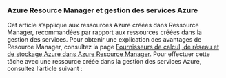 ### Azure Resource Manager et gestion des services Azure
 
Cet article s’applique aux ressources Azure créées dans Ressource Manager, recommandées par rapport aux ressources créées dans la gestion des services. Pour obtenir une explication des avantages de Resource Manager, consultez la page [Fournisseurs de calcul, de réseau et de stockage Azure dans Azure Resource Manager](../articles/virtual-machines/virtual-machines-azurerm-versus-azuresm.md). Pour effectuer cette tâche avec une ressource créée dans la gestion des services Azure, consultez l’article suivant :

<!---HONumber=July15_HO2-->